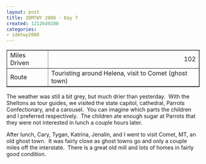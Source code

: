 ```yaml
---
layout: post
title: IDMTWY 2008 - Day 7
created: 1212649200
categories:
- idmtwy2008
---
```

<p>
<table width="0" cellspacing="1" cellpadding="1" border="1">
    <tbody>
        <tr>
            <td>Miles Driven</td>
            <td align="right">102</td>
        </tr>
        <tr>
            <td>Route</td>
            <td>Touristing around Helena, visit to Comet (ghost town)</td>
        </tr>
    </tbody>
</table>
</p>
<p>The weather was still a bit grey, but much drier than yesterday.&nbsp; With the Sheltons as tour guides, we visited the state capitol, cathedral, Parrots Confectionary, and a carousel.&nbsp; You can imagine which parts the children and I preferred respectively.&nbsp; The children ate enough sugar at Parrots that they were not interested in lunch a couple hours later.</p>
<p>After lunch, Cary, Tygan, Katrina, Jenalin, and I went to visit Comet, MT, an old ghost town.&nbsp; It was fairly close as ghost towns go and only a couple miles off the interstate.&nbsp; There is a great old mill and lots of homes in fairly good condition.&nbsp;</p>
<p>&nbsp;</p>
